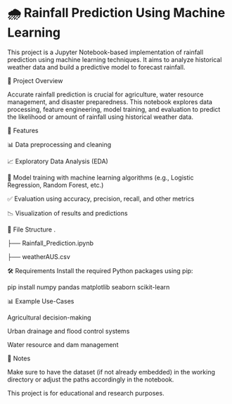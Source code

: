 # 🌧️ Rainfall Prediction Using Machine Learning

This project is a Jupyter Notebook-based implementation of rainfall prediction using machine learning techniques. It aims to analyze historical weather data and build a predictive model to forecast rainfall.

📘 Project Overview

Accurate rainfall prediction is crucial for agriculture, water resource management, and disaster preparedness. This notebook explores data processing, feature engineering, model training, and evaluation to predict the likelihood or amount of rainfall using historical weather data.

🧠 Features

📊 Data preprocessing and cleaning

📈 Exploratory Data Analysis (EDA)

🤖 Model training with machine learning algorithms (e.g., Logistic Regression, Random Forest, etc.)

✅ Evaluation using accuracy, precision, recall, and other metrics

📉 Visualization of results and predictions

📁 File Structure
.

├── Rainfall_Prediction.ipynb 

├── weatherAUS.csv 

🛠 Requirements
Install the required Python packages using pip:

pip install numpy pandas matplotlib seaborn scikit-learn

📊 Example Use-Cases

Agricultural decision-making

Urban drainage and flood control systems

Water resource and dam management

📌 Notes

Make sure to have the dataset (if not already embedded) in the working directory or adjust the paths accordingly in the notebook.

This project is for educational and research purposes.
